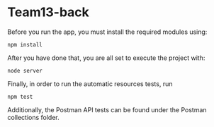 # Team13-back

Before you run the app, you must install the required modules using:

    npm install
            
After you have done that, you are all set to execute the project with:

    node server
 
 Finally, in order to run the automatic resources tests, run
    
    npm test
    
Additionally, the Postman API tests can be found under the Postman collections folder.
